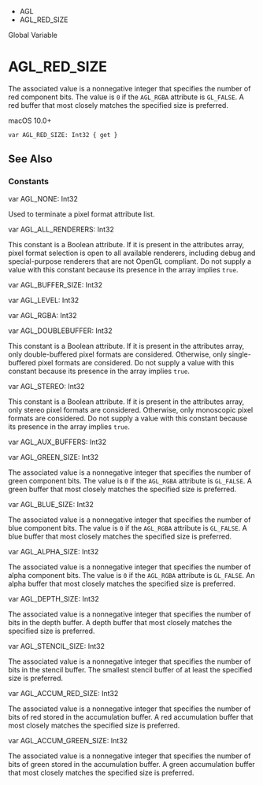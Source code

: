 

- AGL
-  AGL_RED_SIZE 

Global Variable

# AGL_RED_SIZE

The associated value is a nonnegative integer that specifies the number of red component bits. The value is `0` if the `AGL_RGBA` attribute is `GL_FALSE`. A red buffer that most closely matches the specified size is preferred.

macOS 10.0+

``` source
var AGL_RED_SIZE: Int32 { get }
```

## See Also

### Constants

var AGL_NONE: Int32

Used to terminate a pixel format attribute list.

var AGL_ALL_RENDERERS: Int32

This constant is a Boolean attribute. If it is present in the attributes array, pixel format selection is open to all available renderers, including debug and special-purpose renderers that are not OpenGL compliant. Do not supply a value with this constant because its presence in the array implies `true`.

var AGL_BUFFER_SIZE: Int32

var AGL_LEVEL: Int32

var AGL_RGBA: Int32

var AGL_DOUBLEBUFFER: Int32

This constant is a Boolean attribute. If it is present in the attributes array, only double-buffered pixel formats are considered. Otherwise, only single-buffered pixel formats are considered. Do not supply a value with this constant because its presence in the array implies `true`.

var AGL_STEREO: Int32

This constant is a Boolean attribute. If it is present in the attributes array, only stereo pixel formats are considered. Otherwise, only monoscopic pixel formats are considered. Do not supply a value with this constant because its presence in the array implies `true`.

var AGL_AUX_BUFFERS: Int32

var AGL_GREEN_SIZE: Int32

The associated value is a nonnegative integer that specifies the number of green component bits. The value is `0` if the `AGL_RGBA` attribute is `GL_FALSE`. A green buffer that most closely matches the specified size is preferred.

var AGL_BLUE_SIZE: Int32

The associated value is a nonnegative integer that specifies the number of blue component bits. The value is `0` if the `AGL_RGBA` attribute is `GL_FALSE`. A blue buffer that most closely matches the specified size is preferred.

var AGL_ALPHA_SIZE: Int32

The associated value is a nonnegative integer that specifies the number of alpha component bits. The value is `0` if the `AGL_RGBA` attribute is `GL_FALSE`. An alpha buffer that most closely matches the specified size is preferred.

var AGL_DEPTH_SIZE: Int32

The associated value is a nonnegative integer that specifies the number of bits in the depth buffer. A depth buffer that most closely matches the specified size is preferred.

var AGL_STENCIL_SIZE: Int32

The associated value is a nonnegative integer that specifies the number of bits in the stencil buffer. The smallest stencil buffer of at least the specified size is preferred.

var AGL_ACCUM_RED_SIZE: Int32

The associated value is a nonnegative integer that specifies the number of bits of red stored in the accumulation buffer. A red accumulation buffer that most closely matches the specified size is preferred.

var AGL_ACCUM_GREEN_SIZE: Int32

The associated value is a nonnegative integer that specifies the number of bits of green stored in the accumulation buffer. A green accumulation buffer that most closely matches the specified size is preferred.

